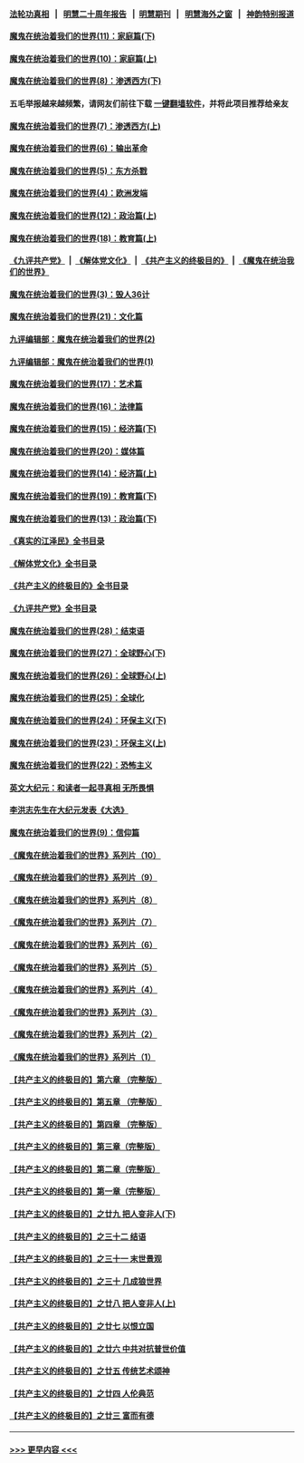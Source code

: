 #### [法轮功真相](https://github.com/gfw-breaker/truth/blob/master/README.md?t=0) &nbsp;&nbsp;|&nbsp;&nbsp; [明慧二十周年报告](https://github.com/gfw-breaker/mh-reports/blob/master/README.md?t=0) &nbsp;&nbsp;|&nbsp;&nbsp;[明慧期刊](https://github.com/gfw-breaker/mh-qikan) &nbsp;&nbsp;|&nbsp;&nbsp; [明慧海外之窗](https://github.com/gfw-breaker/mh-news/blob/master/README.md?t=0) &nbsp;&nbsp;|&nbsp;&nbsp; [神韵特别报道](https://github.com/gfw-breaker/mh-news/blob/master/shenyun.md?t=0)
#### [魔鬼在统治着我们的世界(11)：家庭篇(下)](../pages/nsc422/n10440961.md?t=11271150) 
#### [魔鬼在统治着我们的世界(10)：家庭篇(上)](../pages/nsc422/n10435448.md?t=11271150) 
#### [魔鬼在统治着我们的世界(8)：渗透西方(下)](../pages/nsc422/n10429603.md?t=11271150) 
#### 五毛举报越来越频繁，请网友们前往下载 [一键翻墙软件](https://github.com/gfw-breaker/ssr-accounts)，并将此项目推荐给亲友
#### [魔鬼在统治着我们的世界(7)：渗透西方(上)](../pages/nsc422/n10426013.md?t=11271150) 
#### [魔鬼在统治着我们的世界(6)：输出革命](../pages/nsc422/n10421536.md?t=11271150) 
#### [魔鬼在统治着我们的世界(5)：东方杀戮](../pages/nsc422/n10417707.md?t=11271150) 
#### [魔鬼在统治着我们的世界(4)：欧洲发端](../pages/nsc422/n10414890.md?t=11271150) 
#### [魔鬼在统治着我们的世界(12)：政治篇(上)](../pages/nsc422/n10444576.md?t=11271150) 
#### [魔鬼在统治着我们的世界(18)：教育篇(上)](../pages/nsc422/n10526970.md?t=11271150) 
#### [《九评共产党》](https://github.com/begood0513/9ping.md/blob/master/README.md) &nbsp;|&nbsp; [《解体党文化》](../../../../jtdwh.md/blob/master/README.md)  &nbsp;|&nbsp; [《共产主义的终极目的》](../../../../gczydzjmd.md/blob/master/README.md) &nbsp;|&nbsp; [《魔鬼在统治我们的世界》](../../../../mgztzwmdsj.md/blob/master/README.md) 
#### [魔鬼在统治着我们的世界(3)：毁人36计](../pages/nsc422/n10411583.md?t=11271150) 
#### [魔鬼在统治着我们的世界(21)：文化篇](../pages/nsc422/n10597706.md?t=11271150) 
#### [九评编辑部：魔鬼在统治着我们的世界(2)](../pages/nsc422/n10410036.md?t=11271150) 
#### [九评编辑部：魔鬼在统治着我们的世界(1)](../pages/nsc422/n10406825.md?t=11271150) 
#### [魔鬼在统治着我们的世界(17)：艺术篇](../pages/nsc422/n10499093.md?t=11271150) 
#### [魔鬼在统治着我们的世界(16)：法律篇](../pages/nsc422/n10485969.md?t=11271150) 
#### [魔鬼在统治着我们的世界(15)：经济篇(下)](../pages/nsc422/n10469975.md?t=11271150) 
#### [魔鬼在统治着我们的世界(20)：媒体篇](../pages/nsc422/n10586579.md?t=11271150) 
#### [魔鬼在统治着我们的世界(14)：经济篇(上)](../pages/nsc422/n10457370.md?t=11271150) 
#### [魔鬼在统治着我们的世界(19)：教育篇(下)](../pages/nsc422/n10564808.md?t=11271150) 
#### [魔鬼在统治着我们的世界(13)：政治篇(下)](../pages/nsc422/n10448270.md?t=11271150) 
#### [《真实的江泽民》全书目录](../pages/nsc422/n13721399.md?t=11271150) 
#### [《解体党文化》全书目录](../pages/nsc422/n13721157.md?t=11271150) 
#### [《共产主义的终极目的》全书目录](../pages/nsc422/n13721048.md?t=11271150) 
#### [《九评共产党》全书目录](../pages/nsc422/n13708085.md?t=11271150) 
#### [魔鬼在统治着我们的世界(28)：结束语](../pages/nsc422/n10936246.md?t=11271150) 
#### [魔鬼在统治着我们的世界(27)：全球野心(下)](../pages/nsc422/n10928319.md?t=11271150) 
#### [魔鬼在统治着我们的世界(26)：全球野心(上)](../pages/nsc422/n10900318.md?t=11271150) 
#### [魔鬼在统治着我们的世界(25)：全球化](../pages/nsc422/n10788205.md?t=11271150) 
#### [魔鬼在统治着我们的世界(24)：环保主义(下)](../pages/nsc422/n10695307.md?t=11271150) 
#### [魔鬼在统治着我们的世界(23)：环保主义(上)](../pages/nsc422/n10688613.md?t=11271150) 
#### [魔鬼在统治着我们的世界(22)：恐怖主义](../pages/nsc422/n10614727.md?t=11271150) 
#### [英文大纪元：和读者一起寻真相 无所畏惧](../pages/nsc422/n12542027.md?t=11271150) 
#### [李洪志先生在大纪元发表《大选》](../pages/nsc422/n12534746.md?t=11271150) 
#### [魔鬼在统治着我们的世界(9)：信仰篇](../pages/nsc422/n10432159.md?t=11271150) 
#### [《魔鬼在统治着我们的世界》系列片（10）](../pages/nsc422/n12292670.md?t=11271150) 
#### [《魔鬼在统治着我们的世界》系列片（9）](../pages/nsc422/n12290859.md?t=11271150) 
#### [《魔鬼在统治着我们的世界》系列片（8）](../pages/nsc422/n12287445.md?t=11271150) 
#### [《魔鬼在统治着我们的世界》系列片（7）](../pages/nsc422/n12283425.md?t=11271150) 
#### [《魔鬼在统治着我们的世界》系列片（6）](../pages/nsc422/n12282314.md?t=11271150) 
#### [《魔鬼在统治着我们的世界》系列片（5）](../pages/nsc422/n12281419.md?t=11271150) 
#### [《魔鬼在统治着我们的世界》系列片（4）](../pages/nsc422/n12274024.md?t=11271150) 
#### [《魔鬼在统治着我们的世界》系列片（3）](../pages/nsc422/n12271322.md?t=11271150) 
#### [《魔鬼在统治着我们的世界》系列片（2）](../pages/nsc422/n12269049.md?t=11271150) 
#### [《魔鬼在统治着我们的世界》系列片（1）](../pages/nsc422/n12267575.md?t=11271150) 
#### [【共产主义的终极目的】第六章 （完整版）](../pages/nsc422/n11428913.md?t=11271150) 
#### [【共产主义的终极目的】第五章 （完整版）](../pages/nsc422/n11428912.md?t=11271150) 
#### [【共产主义的终极目的】第四章 （完整版）](../pages/nsc422/n11428907.md?t=11271150) 
#### [【共产主义的终极目的】第三章（完整版）](../pages/nsc422/n11428848.md?t=11271150) 
#### [【共产主义的终极目的】第二章（完整版）](../pages/nsc422/n11428831.md?t=11271150) 
#### [【共产主义的终极目的】第一章（完整版）](../pages/nsc422/n11417651.md?t=11271150) 
#### [【共产主义的终极目的】之廿九 把人变非人(下)](../pages/nsc422/n11344140.md?t=11271150) 
#### [【共产主义的终极目的】之三十二 结语](../pages/nsc422/n11360535.md?t=11271150) 
#### [【共产主义的终极目的】之三十一 末世景观](../pages/nsc422/n11351129.md?t=11271150) 
#### [【共产主义的终极目的】之三十 几成狼世界](../pages/nsc422/n11348280.md?t=11271150) 
#### [【共产主义的终极目的】之廿八 把人变非人(上)](../pages/nsc422/n11340492.md?t=11271150) 
#### [【共产主义的终极目的】之廿七 以恨立国](../pages/nsc422/n11336944.md?t=11271150) 
#### [【共产主义的终极目的】之廿六 中共对抗普世价值](../pages/nsc422/n11324785.md?t=11271150) 
#### [【共产主义的终极目的】之廿五 传统艺术颂神](../pages/nsc422/n11296396.md?t=11271150) 
#### [【共产主义的终极目的】之廿四 人伦典范](../pages/nsc422/n11296397.md?t=11271150) 
#### [【共产主义的终极目的】之廿三 富而有德](../pages/nsc422/n11283598.md?t=11271150) 

----
#### [ >>> 更早内容 <<< ](../indexes/nsc422-earlier.md)
